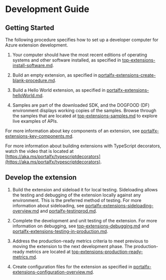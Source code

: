 # Development Guide

## Getting Started

The following procedure specifies how to set up a developer computer for Azure extension development.
   
1. Your computer should have the most recent editions of operating systems and other software installed, as specified in [top-extensions-install-software.md](top-extensions-install-software.md).

1. Build an empty extension, as specified in [portalfx-extensions-create-blank-procedure.md](portalfx-extensions-create-blank-procedure.md).

1. Build a Hello World extension, as specified in [portalfx-extensions-helloWorld.md](portalfx-extensions-helloWorld.md).

1. Samples are part of the downloaded SDK, and the  DOGFOOD (DF) environment displays working copies of the samples. Browse through the samples that are located at [top-extensions-samples.md](top-extensions-samples.md) to explore live examples of APIs.

For more information about key components of an extension, see [portalfx-extensions-key-components.md](portalfx-extensions-key-components.md).

For more information about building extensions with TypeScript decorators, watch the video that is located at [https://aka.ms/portalfx/typescriptdecorators](https://aka.ms/portalfx/typescriptdecorators).

## Develop the extension

1. Build the extension and sideload it for local testing. Sideloading allows the testing and debugging of the extension locally against any environment. This is the preferred method of testing. For more information about sideloading, see [portalfx-extensions-sideloading-overview.md](portalfx-extensions-sideloading-overview.md) and [portalfx-testinprod.md](portalfx-testinprod.md). 

1. Complete the development and unit testing of the extension. For more information on debugging, see [top-extensions-debugging.md](top-extensions-debugging.md) and [portalfx-extensions-testing-in-production.md](portalfx-extensions-testing-in-production.md).

1. Address the production-ready metrics criteria to meet previous to moving the extension to the next development phase. The production-ready metrics are located at [top-extensions-production-ready-metrics.md](top-extensions-production-ready-metrics.md).

1. Create configuration files for the extension as specified in [portalfx-extensions-configuration-overview.md](portalfx-extensions-configuration-overview.md).
